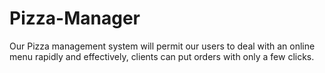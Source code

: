 # Pizza-Manager
Our Pizza management system will permit our users to deal with an online menu rapidly and effectively, clients can put orders with only a few clicks.
